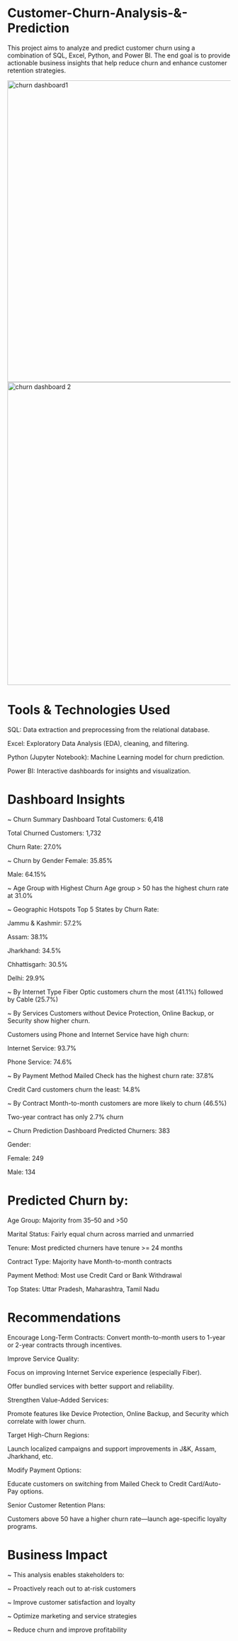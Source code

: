 
# Customer-Churn-Analysis-&-Prediction

This project aims to analyze and predict customer churn using a combination of SQL, Excel, Python, and Power BI. The end goal is to provide actionable business insights that help reduce churn and enhance customer retention strategies.


<img width="680" alt="churn dashboard1" src="https://github.com/user-attachments/assets/ebe6b415-5a02-492e-9006-7e254c5b6a4a" />



<img width="683" alt="churn dashboard 2" src="https://github.com/user-attachments/assets/89f433e5-165d-45c6-ac7e-81a6835d91b2" />


# Tools & Technologies Used

SQL: Data extraction and preprocessing from the relational database.

Excel: Exploratory Data Analysis (EDA), cleaning, and filtering.

Python (Jupyter Notebook): Machine Learning model for churn prediction.

Power BI: Interactive dashboards for insights and visualization.

# Dashboard Insights
~ Churn Summary Dashboard
Total Customers: 6,418

Total Churned Customers: 1,732

Churn Rate: 27.0%

~ Churn by Gender
Female: 35.85%

Male: 64.15%

~ Age Group with Highest Churn
Age group > 50 has the highest churn rate at 31.0%

~ Geographic Hotspots
Top 5 States by Churn Rate:

Jammu & Kashmir: 57.2%

Assam: 38.1%

Jharkhand: 34.5%

Chhattisgarh: 30.5%

Delhi: 29.9%

~  By Internet Type
Fiber Optic customers churn the most (41.1%) followed by Cable (25.7%)

~ By Services
Customers without Device Protection, Online Backup, or Security show higher churn.

Customers using Phone and Internet Service have high churn:

Internet Service: 93.7%

Phone Service: 74.6%

~  By Payment Method
Mailed Check has the highest churn rate: 37.8%

Credit Card customers churn the least: 14.8%

~  By Contract
Month-to-month customers are more likely to churn (46.5%)

Two-year contract has only 2.7% churn

~  Churn Prediction Dashboard
Predicted Churners: 383

Gender:

Female: 249

Male: 134

# Predicted Churn by:
Age Group: Majority from 35–50 and >50

Marital Status: Fairly equal churn across married and unmarried

Tenure: Most predicted churners have tenure >= 24 months

Contract Type: Majority have Month-to-month contracts

Payment Method: Most use Credit Card or Bank Withdrawal

Top States: Uttar Pradesh, Maharashtra, Tamil Nadu

# Recommendations
Encourage Long-Term Contracts: Convert month-to-month users to 1-year or 2-year contracts through incentives.

Improve Service Quality:

Focus on improving Internet Service experience (especially Fiber).

Offer bundled services with better support and reliability.

Strengthen Value-Added Services:

Promote features like Device Protection, Online Backup, and Security which correlate with lower churn.

Target High-Churn Regions:

Launch localized campaigns and support improvements in J&K, Assam, Jharkhand, etc.

Modify Payment Options:

Educate customers on switching from Mailed Check to Credit Card/Auto-Pay options.

Senior Customer Retention Plans:

Customers above 50 have a higher churn rate—launch age-specific loyalty programs.

# Business Impact
~ This analysis enables stakeholders to:

~ Proactively reach out to at-risk customers

~ Improve customer satisfaction and loyalty

~ Optimize marketing and service strategies

~ Reduce churn and improve profitability
